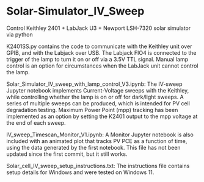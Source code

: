 # Solar-Simulator_IV_Sweep

Control Keithley 2401 + LabJack U3 + Newport LSH-7320 solar simulator via python

K2401SS.py contains the code to communicate with the Keithley unit over GPIB, and with the Labjack over USB. The Labjack FIO4 is connected to the
trigger of the lamp to turn it on or off via a 3.5V TTL signal.  Manual lamp control is an option for circumstances when the LabJack unit cannot control the lamp.

Solar_Simulator_IV_sweep_with_lamp_control_V3.ipynb: The IV-sweep Jupyter notebook implements Current-Voltage sweeps with the Keithley, while controlling whether the lamp is on or off for dark/light sweeps. A series of multiple sweeps can be produced, which is intended for PV cell degradation testing. Maximum Power Point (mpp) tracking has been implemented as an option by setting the K2401 output to the mpp voltage at the end of each sweep.

IV_sweep_Timescan_Monitor_V1.ipynb: A Monitor Jupyter notebook is also included with an animated plot that tracks PV PCE as a function of time, using the data generated by the first notebook. This file has not been updated since the first commit, but it still works.

Solar_cell_IV_sweep_setup_instructions.txt: The instructions file contains setup details for Windows and were tested on Windows 11.
